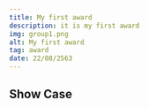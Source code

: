 ```yaml
---
title: My first award
description: it is my first award
img: group1.png
alt: My first award
tag: award
date: 22/08/2563
---
```


## Show Case